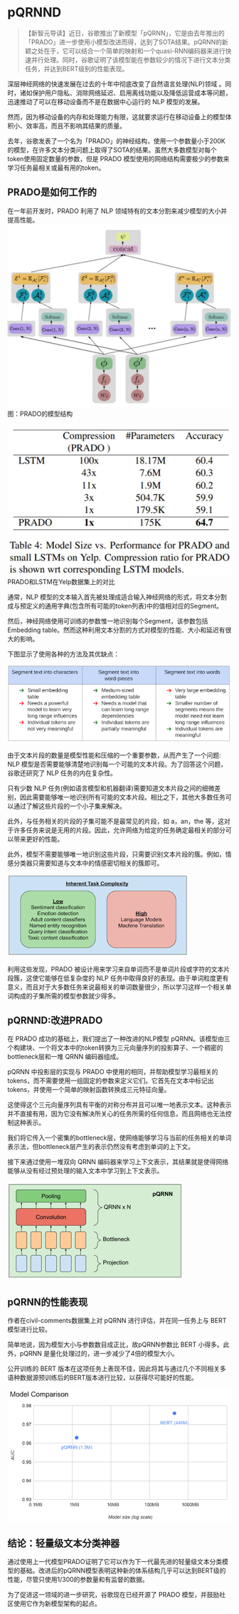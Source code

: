 # pQRNND

> 【新智元导读】近日，谷歌推出了新模型「pQRNN」，它是由去年推出的「PRADO」进一步使用小模型改进而得，达到了SOTA结果。pQRNN的新颖之处在于，它可以结合一个简单的映射和一个quasi-RNN编码器来进行快速并行处理。同时，谷歌证明了该模型能在参数较少的情况下进行文本分类任务，并达到BERT级别的性能表现。

深层神经网络的快速发展在过去的十年中彻底改变了自然语言处理(NLP)领域 。同时，诸如保护用户隐私、消除网络延迟、启用离线功能以及降低运营成本等问题，迅速推动了可以在移动设备而不是在数据中心运行的 NLP 模型的发展。



然而，因为移动设备的内存和处理能力有限，这就要求运行在移动设备上的模型体积小、效率高，而且不影响其结果的质量。

 

去年，谷歌发表了一个名为「PRADO」的神经结构，使用一个参数量小于200K 的模型，在许多文本分类问题上取得了SOTA的结果。虽然大多数模型对每个token使用固定数量的参数，但是 PRADO 模型使用的网络结构需要极少的参数来学习任务最相关或最有用的token。

## PRADO是如何工作的

在一年前开发时，PRADO 利用了 NLP 领域特有的文本分割来减少模型的大小并提高性能。
![](assets/1.png)
图：PRADO的模型结构

![](assets/2.png)
PRADO和LSTM在Yelp数据集上的对比

通常，NLP 模型的文本输入首先被处理成适合输入神经网络的形式，将文本分割成与预定义的通用字典(包含所有可能的token列表)中的值相对应的Segment。

 

然后，神经网络使用可训练的参数惟一地识别每个Segment，该参数包括Embedding table。然而这种利用文本分割的方式对模型的性能、大小和延迟有很大的影响。

 

下图显示了使用各种的方法及其优缺点：

![](assets/3.png)


由于文本片段的数量是模型性能和压缩的一个重要参数，从而产生了一个问题: NLP 模型是否需要能够清楚地识别每一个可能的文本片段。为了回答这个问题，谷歌还研究了 NLP 任务的内在复杂性。

 

只有少数 NLP 任务(例如语言模型和机器翻译)需要知道文本片段之间的细微差别，因此需要能够唯一地识别所有可能的文本片段。相比之下，其他大多数任务可以通过了解这些片段的一个小子集来解决。

 

此外，与任务相关的片段的子集可能不是最常见的片段，如 a，an，the 等，这对于许多任务来说是无用的片段。因此，允许网络为给定的任务确定最相关的部分可以带来更好的性能。

 

此外，模型不需要能够唯一地识别这些片段，只需要识别文本片段的簇。例如，情感分类器只需要知道与文本中的情感密切相关的簇即可。


![](assets/4.png)

利用这些发现，PRADO 被设计用来学习来自单词而不是单词片段或字符的文本片段簇，这使它能够在低复杂度的 NLP 任务中取得良好的表现。由于单词粒度更有意义，而且对于大多数任务来说最相关的单词数量很少，所以学习这样一个相关单词构成的子集所需的模型参数就少得多。


## pQRNND:改进PRADO

在 PRADO 成功的基础上，我们提出了一种改进的NLP模型 pQRNN。该模型由三个构建块、一个将文本中的token转换为三元向量序列的投影算子、一个稠密的bottleneck层和一堆 QRNN 编码器组成。

 

pQRNN 中投影层的实现与 PRADO 中使用的相同，并帮助模型学习最相关的tokens，而不需要使用一组固定的参数来定义它们。它首先在文本中标记出tokens，并使用一个简单的映射函数转换成三元特征向量。

 

这使得这个三元向量序列具有平衡的对称分布并且可以唯一地表示文本。这种表示并不直接有用，因为它没有解决所关心的任务所需的任何信息，而且网络也无法控制这种表示。

 

我们将它传入一个密集的bottleneck层，使网络能够学习与当前的任务相关的单词表示法，但bottleneck层产生的表示仍然没有考虑到单词的上下文。

 

接下来通过使用一堆双向 QRNN 编码器来学习上下文表示，其结果就是使得网络能够从没有经过预处理的输入文本中学习到上下文表示。

![](assets/5.png)

## pQRNN的性能表现

作者在civil-comments数据集上对 pQRNN 进行评估，并在同一任务上与 BERT 模型进行比较。

 

简单地说，因为模型大小与参数数目成正比，故pQRNN参数比 BERT 小得多。此外，pQRNN 是量化处理过的，进一步减少了4倍的模型大小。

 

公开训练的 BERT 版本在这项任务上表现不佳，因此将其与通过几个不同相关多语种数据源预训练后的BERT版本进行比较，以获得尽可能好的性能。

![](assets/6.png)

## 结论：轻量级文本分类神器

通过使用上一代模型PRADO证明了它可以作为下一代最先进的轻量级文本分类模型的基础。改进后的pQRNN模型表明这种新的体系结构几乎可以达到BERT级的性能，尽管只使用1/300的参数量和有监督的数据。

 

为了促进这一领域的进一步研究，谷歌现在已经开源了 PRADO 模型，并鼓励社区使用它作为新模型架构的起点。
